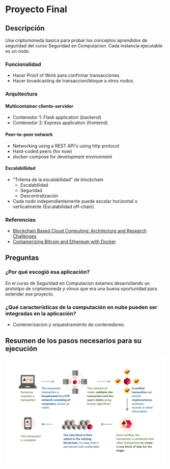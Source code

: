 # Proyecto Final

## Descripción

Una criptomoneda basica para probar los conceptos aprendidos de seguridad del curso Seguridad en Computacion. Cada instancia ejecutable es un nodo.

### Funcionalidad

- Hacer Proof of Work para confirmar transacciones.
- Hacer broadcasting de transaccion/bloque a otros nodos.

### Arquitectura

#### Multicontainer cliente-servidor

- Contenedor 1: Flask application (backend)
- Contenedor 2: Express application (frontend)

#### Peer-to-peer network

- Networking using a REST API's using http protocol
- Hard-coded peers (for now)
- docker-compose for development environment

#### Escalabillidad

- "Trilema de la escalabilidad" de blockchain
  - Escalabilidad
  - Seguridad
  - Descentralización
- Cada nodo independientemente puede escalar horizontal o verticalmente (Escalabilidad off-chain)

### Referencias

- [Blockchain Based Cloud Computing: Architecture and Research Challenges](https://ieeexplore.ieee.org/document/9252909/)
- [Containerizing Bitcoin and Ethereum with Docker](https://medium.com/mwpartners/containerizing-bitcoin-and-ethereum-with-docker-7c447b484f3a)

## Preguntas

### ¿Por qué escogió esa aplicación?

En el curso de Seguridad en Computacion estamos desarrollando un prototipo de criptomoneda y vimos que era una buena oportunidad para extender ese proyecto.

### ¿Qué características de la computación en nube pueden ser integradas en la aplicación?

- Contenerizacion y orquestramiento de contenedores.

## Resumen de los pasos necesarios para su ejecución

![](images/steps.png)

